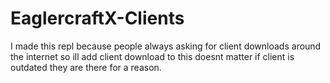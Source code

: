 # EaglercraftX-Clients

I made this repl because people always asking for client downloads around the internet so ill add client download to this doesnt matter if client is outdated they are there for a reason.
